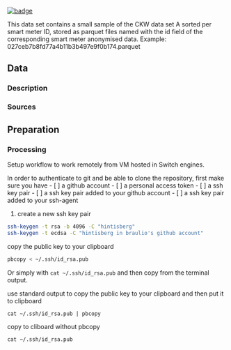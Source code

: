 <a className="gh-badge" href="https://datahub.io/@brauliobarahona/CKW_smart_meter_data?_gl=1*bvkdbm*_ga*MTI5ODg4NTcwNy4xNzU4NzI0Mjg5*_ga_R6X92HM43Q*czE3NTkxNzc1NDUkbzEwJGcxJHQxNzU5MTc3ODg3JGo2MCRsMCRoMA.."><img src="https://badgen.net/badge/icon/View%20on%20datahub.io/orange?icon=https://datahub.io/datahub-cube-badge-icon.svg&label&scale=1.25" alt="badge" /></a>

This data set contains a small sample of the CKW data set A sorted per smart meter ID, stored as parquet files named with the id field of the corresponding smart meter anonymised data. Example: 027ceb7b8fd77a4b11b3b497e9f0b174.parquet

## Data

### Description

### Sources

## Preparation

### Processing

Setup workflow to work remotely from VM hosted in Switch engines.

In order to authenticate to git and be able to clone the repository, first make sure you have
	- [ ] a github account
	- [ ] a personal access token
	- [ ] a ssh key pair
	- [ ] a ssh key pair added to your github account
	- [ ] a ssh key pair added to your ssh-agent

1. create a new ssh key pair
```bash
ssh-keygen -t rsa -b 4096 -C "hintisberg"
ssh-keygen -t ecdsa -C "hintisberg in braulio's github account"
````

copy the public key to your clipboard

```bash
pbcopy < ~/.ssh/id_rsa.pub
```

Or simply with `cat ~/.ssh/id_rsa.pub` and then copy from the terminal output.

use standard output to copy the public key to your clipboard and then put it to clipboard

```
cat ~/.ssh/id_rsa.pub | pbcopy
```

copy to cliboard without pbcopy

```
cat ~/.ssh/id_rsa.pub
```

